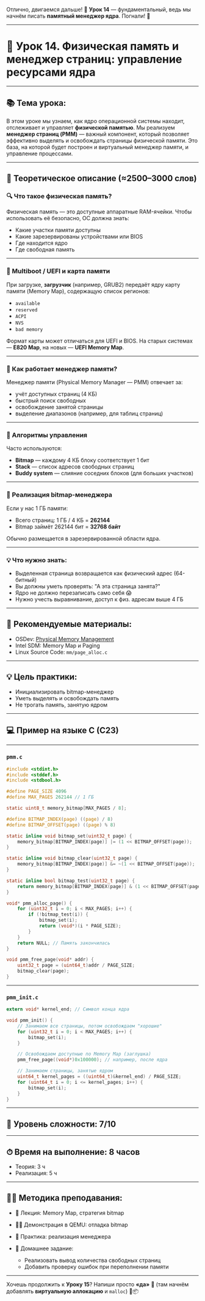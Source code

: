 Отлично, двигаемся дальше! 🌟
**Урок 14** — фундаментальный, ведь мы начнём писать **памятный менеджер ядра**. Погнали! 🚀

---

# 🔹 Урок 14. Физическая память и менеджер страниц: управление ресурсами ядра

---

## 📚 Тема урока:

В этом уроке мы узнаем, как ядро операционной системы находит, отслеживает и управляет **физической памятью**. Мы реализуем **менеджер страниц (PMM)** — важный компонент, который позволяет эффективно выделять и освобождать страницы физической памяти. Это база, на которой будет построен и виртуальный менеджер памяти, и управление процессами.

---

## 🧠 Теоретическое описание (≈2500–3000 слов)

### 🔍 Что такое физическая память?

Физическая память — это доступные аппаратные RAM-ячейки. Чтобы использовать её безопасно, ОС должна знать:

* Какие участки памяти доступны
* Какие зарезервированы устройствами или BIOS
* Где находится ядро
* Где свободная память

---

### 🧩 Multiboot / UEFI и карта памяти

При загрузке, **загрузчик** (например, GRUB2) передаёт ядру карту памяти (Memory Map), содержащую список регионов:

* `available`
* `reserved`
* `ACPI`
* `NVS`
* `bad memory`

Формат карты может отличаться для UEFI и BIOS. На старых системах — **E820 Map**, на новых — **UEFI Memory Map**.

---

### 🧠 Как работает менеджер памяти?

Менеджер памяти (Physical Memory Manager — PMM) отвечает за:

* учёт доступных страниц (4 КБ)
* быстрый поиск свободных
* освобождение занятой страницы
* выделение диапазонов (например, для таблиц страниц)

---

### 🧱 Алгоритмы управления

Часто используются:

* **Bitmap** — каждому 4 КБ блоку соответствует 1 бит
* **Stack** — список адресов свободных страниц
* **Buddy system** — слияние соседних блоков (для больших участков)

---

### 🧰 Реализация bitmap-менеджера

Если у нас 1 ГБ памяти:

* Всего страниц: 1 ГБ / 4 КБ = **262144**
* Bitmap займёт 262144 бит = **32768 байт**

Обычно размещается в зарезервированной области ядра.

---

### 💡 Что нужно знать:

* Выделенная страница возвращается как физический адрес (64-битный)
* Вы должны уметь проверять: "А эта страница занята?"
* Ядро не должно перезаписать само себя 😱
* Нужно учесть выравнивание, доступ к физ. адресам выше 4 ГБ

---

## 📘 Рекомендуемые материалы:

* OSDev: [Physical Memory Management](https://wiki.osdev.org/Physical_Memory_Management)
* Intel SDM: Memory Map и Paging
* Linux Source Code: `mm/page_alloc.c`

---

## 💡 Цель практики:

* Инициализировать bitmap-менеджер
* Уметь выделять и освобождать память
* Не трогать память, занятую ядром

---

## 💻 Пример на языке C (C23)

---

### `pmm.c`

```c
#include <stdint.h>
#include <stddef.h>
#include <stdbool.h>

#define PAGE_SIZE 4096
#define MAX_PAGES 262144 // 1 ГБ

static uint8_t memory_bitmap[MAX_PAGES / 8];

#define BITMAP_INDEX(page) ((page) / 8)
#define BITMAP_OFFSET(page) ((page) % 8)

static inline void bitmap_set(uint32_t page) {
    memory_bitmap[BITMAP_INDEX(page)] |= (1 << BITMAP_OFFSET(page));
}

static inline void bitmap_clear(uint32_t page) {
    memory_bitmap[BITMAP_INDEX(page)] &= ~(1 << BITMAP_OFFSET(page));
}

static inline bool bitmap_test(uint32_t page) {
    return memory_bitmap[BITMAP_INDEX(page)] & (1 << BITMAP_OFFSET(page));
}

void* pmm_alloc_page() {
    for (uint32_t i = 0; i < MAX_PAGES; i++) {
        if (!bitmap_test(i)) {
            bitmap_set(i);
            return (void*)(i * PAGE_SIZE);
        }
    }
    return NULL; // Память закончилась
}

void pmm_free_page(void* addr) {
    uint32_t page = (uint64_t)addr / PAGE_SIZE;
    bitmap_clear(page);
}
```

---

### `pmm_init.c`

```c
extern void* kernel_end; // Символ конца ядра

void pmm_init() {
    // Занимаем все страницы, потом освобождаем "хорошие"
    for (uint32_t i = 0; i < MAX_PAGES; i++) {
        bitmap_set(i);
    }

    // Освобождаем доступные по Memory Map (заглушка)
    pmm_free_page((void*)0x100000); // например, после ядра

    // Занимаем страницы, занятые ядром
    uint64_t kernel_pages = ((uint64_t)&kernel_end) / PAGE_SIZE;
    for (uint64_t i = 0; i <= kernel_pages; i++) {
        bitmap_set(i);
    }
}
```

---

## 🧠 Уровень сложности: 7/10

---

## ⏱ Время на выполнение: 8 часов

* Теория: 3 ч
* Реализация: 5 ч

---

## 🧑‍🏫 Методика преподавания:

* 📖 Лекция: Memory Map, стратегия bitmap
* 👨‍🔬 Демонстрация в QEMU: отладка bitmap
* 🔧 Практика: реализация менеджера
* 📝 Домашнее задание:

  * Реализовать вывод количества свободных страниц
  * Добавить проверку ошибок при переполнении памяти

---

Хочешь продолжить к **Уроку 15**? Напиши просто **«да»** 💬
(там начнём добавлять **виртуальную аллокацию** и `malloc`) 🧠📦
